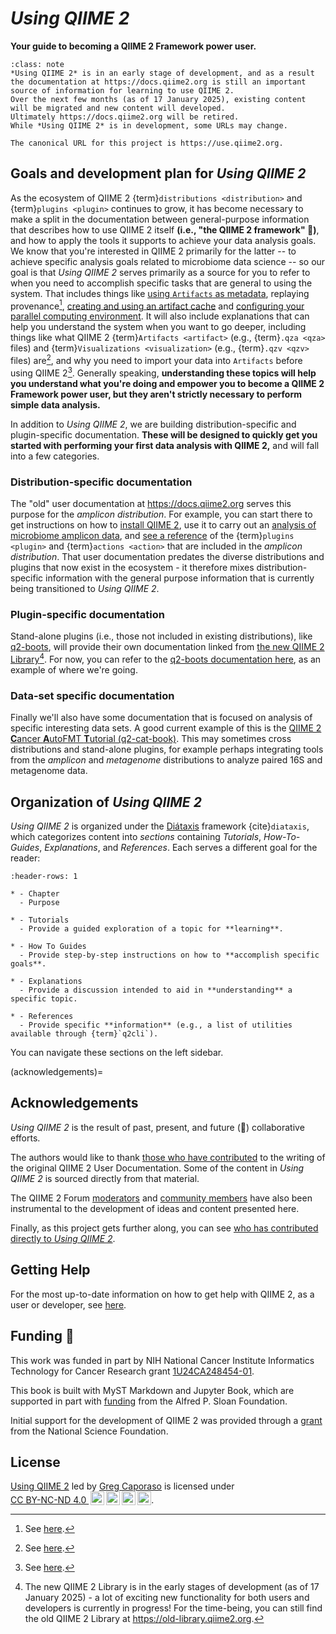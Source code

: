 # *Using QIIME 2*

**Your guide to becoming a QIIME 2 Framework power user.**

```{admonition} Development status of this content
:class: note
*Using QIIME 2* is in an early stage of development, and as a result the documentation at https://docs.qiime2.org is still an important source of information for learning to use QIIME 2.
Over the next few months (as of 17 January 2025), existing content will be migrated and new content will developed.
Ultimately https://docs.qiime2.org will be retired.
While *Using QIIME 2* is in development, some URLs may change.

The canonical URL for this project is https://use.qiime2.org.
```

## Goals and development plan for *Using QIIME 2*

As the ecosystem of QIIME 2 {term}`distributions <distribution>` and {term}`plugins <plugin>` continues to grow, it has become necessary to make a split in the documentation between general-purpose information that describes how to use QIIME 2 itself **(i.e., "the QIIME 2 framework" 🌳)**, and how to apply the tools it supports to achieve your data analysis goals.
We know that you're interested in QIIME 2 primarily for the latter -- to achieve specific analysis goals related to microbiome data science -- so our goal is that *Using QIIME 2* serves primarily as a source for you to refer to when you need to accomplish specific tasks that are general to using the system.
That includes things like [using `Artifacts` as metadata](metadata-merge), replaying provenance[^replaying-provenance-issue], [creating and using an artifact cache](artifact-cache-tutorial) and [configuring your parallel computing environment](parallel-configuration).
It will also include explanations that can help you understand the system when you want to go deeper, including things like what QIIME 2 {term}`Artifacts <artifact>` (e.g., {term}`.qza <qza>` files) and {term}`Visualizations <visualization>` (e.g., {term}`.qzv <qzv>` files) are[^result-explanation-issue], and why you need to import your data into `Artifacts` before using QIIME 2[^importing-explanation-issue].
Generally speaking, **understanding these topics will help you understand what you're doing and empower you to become a QIIME 2 Framework power user, but they aren't strictly necessary to perform simple data analysis.**

In addition to *Using QIIME 2*, we are building distribution-specific and plugin-specific documentation.
**These will be designed to quickly get you started with performing your first data analysis with QIIME 2,** and will fall into a few categories.

### Distribution-specific documentation

The "old" user documentation at https://docs.qiime2.org serves this purpose for the *amplicon distribution*.
For example, you can start there to get instructions on how to [install QIIME 2](https://docs.qiime2.org/2024.10/install/), use it to carry out an [analysis of microbiome amplicon data](https://docs.qiime2.org/2024.10/tutorials/moving-pictures-usage/), and [see a reference](https://docs.qiime2.org/2024.10/plugins/) of the {term}`plugins <plugin>` and {term}`actions <action>` that are included in the *amplicon distribution*.
That user documentation predates the diverse distributions and plugins that now exist in the ecosystem - it therefore mixes distribution-specific information with the general purpose information that is currently being transitioned to *Using QIIME 2*.

### Plugin-specific documentation

Stand-alone plugins (i.e., those not included in existing distributions), like [q2-boots](https://github.com/caporaso-lab/q2-boots), will provide their own documentation linked from [the new QIIME 2 Library](https://library.qiime2.org)[^new-library-wip].
For now, you can refer to the [q2-boots documentation here](https://q2-boots.readthedocs.io/en/latest/), as an example of where we're going.

### Data-set specific documentation

Finally we'll also have some documentation that is focused on analysis of specific interesting data sets.
A good current example of this is the [QIIME 2 **C**ancer **A**utoFMT **T**utorial (q2-cat-book)](https://q2-cat-book.readthedocs.io/en/latest/).
This may sometimes cross distributions and stand-alone plugins, for example perhaps integrating tools from the *amplicon* and *metagenome* distributions to analyze paired 16S and metagenome data.

## Organization of *Using QIIME 2*

*Using QIIME 2* is organized under the [Diátaxis](https://diataxis.fr/) framework {cite}`diataxis`, which categorizes content into *sections* containing *Tutorials*, *How-To-Guides*, *Explanations*, and *References*.
Each serves a different goal for the reader:

```{list-table}
:header-rows: 1

* - Chapter
  - Purpose

* - Tutorials
  - Provide a guided exploration of a topic for **learning**.

* - How To Guides
  - Provide step-by-step instructions on how to **accomplish specific goals**.

* - Explanations
  - Provide a discussion intended to aid in **understanding** a specific topic.

* - References
  - Provide specific **information** (e.g., a list of utilities available through {term}`q2cli`).
```

You can navigate these sections on the left sidebar.

(acknowledgements)=
## Acknowledgements
*Using QIIME 2* is the result of past, present, and future (🤞) collaborative efforts.

The authors would like to thank [those who have contributed](https://github.com/qiime2/docs/graphs/contributors) to the writing of the original QIIME 2 User Documentation.
Some of the content in *Using QIIME 2* is sourced directly from that material.

The QIIME 2 Forum [moderators](https://forum.qiime2.org/g/q2-mods) and [community members](https://forum.qiime2.org/u?order=likes_received&period=all) have also been instrumental to the development of ideas and content presented here.

Finally, as this project gets further along, you can see [who has contributed directly to *Using QIIME 2*](https://github.com/caporaso-lab/using-qiime2/graphs/contributors).


## Getting Help
For the most up-to-date information on how to get help with QIIME 2, as a user or developer, see [here](https://github.com/qiime2/.github/blob/main/SUPPORT.md).

## Funding 🙏

This work was funded in part by NIH National Cancer Institute Informatics Technology for Cancer Research grant [1U24CA248454-01](https://reporter.nih.gov/project-details/9951750).

This book is built with MyST Markdown and Jupyter Book, which are supported in part with [funding](https://sloan.org/grant-detail/6620) from the Alfred P. Sloan Foundation.

Initial support for the development of QIIME 2 was provided through a [grant](https://www.nsf.gov/awardsearch/showAward?AWD_ID=1565100) from the National Science Foundation.

## License

 <p xmlns:cc="http://creativecommons.org/ns#" xmlns:dct="http://purl.org/dc/terms/"><a property="dct:title" rel="cc:attributionURL" href="https://use.qiime2.org">Using QIIME 2</a> led by <a rel="cc:attributionURL dct:creator" property="cc:attributionName" href="https://cap-lab.bio">Greg Caporaso</a> is licensed under <a href="https://creativecommons.org/licenses/by-nc-nd/4.0/?ref=chooser-v1" target="_blank" rel="license noopener noreferrer" style="display:inline-block;">CC BY-NC-ND 4.0 <img style="height:22px!important;margin-left:3px;vertical-align:text-bottom;" src="https://mirrors.creativecommons.org/presskit/icons/cc.svg?ref=chooser-v1" alt=""><img style="height:22px!important;margin-left:3px;vertical-align:text-bottom;" src="https://mirrors.creativecommons.org/presskit/icons/by.svg?ref=chooser-v1" alt=""><img style="height:22px!important;margin-left:3px;vertical-align:text-bottom;" src="https://mirrors.creativecommons.org/presskit/icons/nc.svg?ref=chooser-v1" alt=""><img style="height:22px!important;margin-left:3px;vertical-align:text-bottom;" src="https://mirrors.creativecommons.org/presskit/icons/nd.svg?ref=chooser-v1" alt=""></a>.</p>

[^replaying-provenance-issue]: See [here](https://github.com/caporaso-lab/using-qiime2/issues/13).
[^new-library-wip]: The new QIIME 2 Library is in the early stages of development (as of 17 January 2025) - a lot of exciting new functionality for both users and developers is currently in progress!
For the time-being, you can still find the old QIIME 2 Library at https://old-library.qiime2.org.
[^result-explanation-issue]: See [here](https://github.com/caporaso-lab/using-qiime2/issues/11).
[^importing-explanation-issue]: See [here](https://github.com/caporaso-lab/using-qiime2/issues/12).